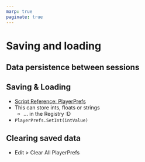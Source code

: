 ```yaml
---
marp: true
paginate: true
---
```

<!-- headingDivider: 3 -->
<!-- class: default -->

# Saving and loading

## Data persistence between sessions

## Saving & Loading

* [Script Reference: PlayerPrefs](https://docs.unity3d.com/ScriptReference/PlayerPrefs.html)
* This can store ints, floats or strings
  * ... in the Registry :D
* `PlayerPrefs.SetInt(intValue)`

## Clearing saved data

* Edit > Clear All PlayerPrefs